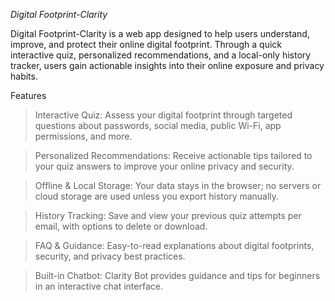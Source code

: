 *Digital Footprint-Clarity*

Digital Footprint-Clarity is a web app designed to help users understand, improve, and protect their online digital footprint. Through a quick interactive quiz, personalized recommendations, and a local-only history tracker, users gain actionable insights into their online exposure and privacy habits.

Features

> Interactive Quiz: Assess your digital footprint through targeted questions about passwords, social media, public Wi-Fi, app permissions, and more.
 
> Personalized Recommendations: Receive actionable tips tailored to your quiz answers to improve your online privacy and security.
 
> Offline & Local Storage: Your data stays in the browser; no servers or cloud storage are used unless you export history manually.

> History Tracking: Save and view your previous quiz attempts per email, with options to delete or download.
 
> FAQ & Guidance: Easy-to-read explanations about digital footprints, security, and privacy best practices.

> Built-in Chatbot: Clarity Bot provides guidance and tips for beginners in an interactive chat interface.
